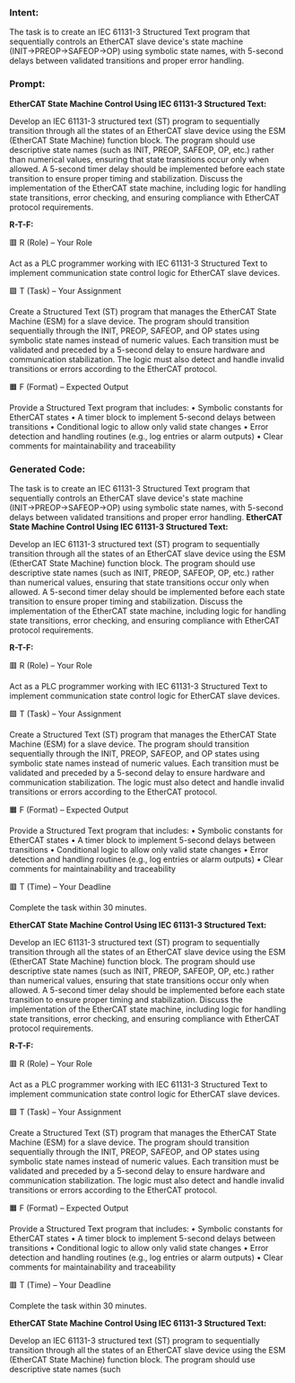 ### Intent:
The task is to create an IEC 61131-3 Structured Text program that sequentially controls an EtherCAT slave device's state machine (INIT→PREOP→SAFEOP→OP) using symbolic state names, with 5-second delays between validated transitions and proper error handling.

### Prompt:
**EtherCAT State Machine Control Using IEC 61131-3 Structured Text:**

Develop an IEC 61131-3 structured text (ST) program to sequentially transition through all the states of an EtherCAT slave device using the ESM (EtherCAT State Machine) function block. The program should use descriptive state names (such as INIT, PREOP, SAFEOP, OP, etc.) rather than numerical values, ensuring that state transitions occur only when allowed. A 5-second timer delay should be implemented before each state transition to ensure proper timing and stabilization. Discuss the implementation of the EtherCAT state machine, including logic for handling state transitions, error checking, and ensuring compliance with EtherCAT protocol requirements.

**R-T-F:**

🟥 R (Role) – Your Role

Act as a PLC programmer working with IEC 61131-3 Structured Text to implement communication state control logic for EtherCAT slave devices.

🟩 T (Task) – Your Assignment

Create a Structured Text (ST) program that manages the EtherCAT State Machine (ESM) for a slave device. The program should transition sequentially through the INIT, PREOP, SAFEOP, and OP states using symbolic state names instead of numeric values. Each transition must be validated and preceded by a 5-second delay to ensure hardware and communication stabilization. The logic must also detect and handle invalid transitions or errors according to the EtherCAT protocol.

🟧 F (Format) – Expected Output

Provide a Structured Text program that includes:
	•	Symbolic constants for EtherCAT states
	•	A timer block to implement 5-second delays between transitions
	•	Conditional logic to allow only valid state changes
	•	Error detection and handling routines (e.g., log entries or alarm outputs)
	•	Clear comments for maintainability and traceability

### Generated Code:
The task is to create an IEC 61131-3 Structured Text program that sequentially controls an EtherCAT slave device's state machine (INIT→PREOP→SAFEOP→OP) using symbolic state names, with 5-second delays between validated transitions and proper error handling.
**EtherCAT State Machine Control Using IEC 61131-3 Structured Text:**

Develop an IEC 61131-3 structured text (ST) program to sequentially transition through all the states of an EtherCAT slave device using the ESM (EtherCAT State Machine) function block. The program should use descriptive state names (such as INIT, PREOP, SAFEOP, OP, etc.) rather than numerical values, ensuring that state transitions occur only when allowed. A 5-second timer delay should be implemented before each state transition to ensure proper timing and stabilization. Discuss the implementation of the EtherCAT state machine, including logic for handling state transitions, error checking, and ensuring compliance with EtherCAT protocol requirements.

**R-T-F:**

🟥 R (Role) – Your Role

Act as a PLC programmer working with IEC 61131-3 Structured Text to implement communication state control logic for EtherCAT slave devices.

🟩 T (Task) – Your Assignment

Create a Structured Text (ST) program that manages the EtherCAT State Machine (ESM) for a slave device. The program should transition sequentially through the INIT, PREOP, SAFEOP, and OP states using symbolic state names instead of numeric values. Each transition must be validated and preceded by a 5-second delay to ensure hardware and communication stabilization. The logic must also detect and handle invalid transitions or errors according to the EtherCAT protocol.

🟧 F (Format) – Expected Output

Provide a Structured Text program that includes:
	•	Symbolic constants for EtherCAT states
	•	A timer block to implement 5-second delays between transitions
	•	Conditional logic to allow only valid state changes
	•	Error detection and handling routines (e.g., log entries or alarm outputs)
	•	Clear comments for maintainability and traceability

🟥 T (Time) – Your Deadline

Complete the task within 30 minutes.

**EtherCAT State Machine Control Using IEC 61131-3 Structured Text:**

Develop an IEC 61131-3 structured text (ST) program to sequentially transition through all the states of an EtherCAT slave device using the ESM (EtherCAT State Machine) function block. The program should use descriptive state names (such as INIT, PREOP, SAFEOP, OP, etc.) rather than numerical values, ensuring that state transitions occur only when allowed. A 5-second timer delay should be implemented before each state transition to ensure proper timing and stabilization. Discuss the implementation of the EtherCAT state machine, including logic for handling state transitions, error checking, and ensuring compliance with EtherCAT protocol requirements.

**R-T-F:**

🟥 R (Role) – Your Role

Act as a PLC programmer working with IEC 61131-3 Structured Text to implement communication state control logic for EtherCAT slave devices.

🟩 T (Task) – Your Assignment

Create a Structured Text (ST) program that manages the EtherCAT State Machine (ESM) for a slave device. The program should transition sequentially through the INIT, PREOP, SAFEOP, and OP states using symbolic state names instead of numeric values. Each transition must be validated and preceded by a 5-second delay to ensure hardware and communication stabilization. The logic must also detect and handle invalid transitions or errors according to the EtherCAT protocol.

🟧 F (Format) – Expected Output

Provide a Structured Text program that includes:
	•	Symbolic constants for EtherCAT states
	•	A timer block to implement 5-second delays between transitions
	•	Conditional logic to allow only valid state changes
	•	Error detection and handling routines (e.g., log entries or alarm outputs)
	•	Clear comments for maintainability and traceability

🟥 T (Time) – Your Deadline

Complete the task within 30 minutes.

**EtherCAT State Machine Control Using IEC 61131-3 Structured Text:**

Develop an IEC 61131-3 structured text (ST) program to sequentially transition through all the states of an EtherCAT slave device using the ESM (EtherCAT State Machine) function block. The program should use descriptive state names (such

